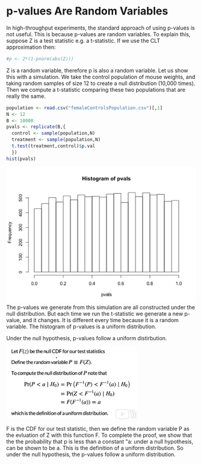 p-values Are Random Variables
================

In high-throughput experiments, the standard approach of using p-values is not useful. This is because p-values are random variables. To explain this, suppose Z is a test statistic e.g. a t-statistic. If we use the CLT approximation then:

``` r
#p <- 2*(1-pnorm(abs(Z)))
```

Z is a random variable, therefore p is also a random variable. Let us show this with a simulation. We take the control population of mouse weights, and taking random samples of size 12 to create a null distribution (10,000 times). Then we compute a t-statistic comparing these two populations that are really the same.

``` r
population <- read.csv("femaleControlsPopulation.csv")[,1]
N <- 12
B <- 10000
pvals <- replicate(B,{
  control <- sample(population,N)
  treatment <- sample(population,N)
  t.test(treatment,control)$p.val
  })
hist(pvals)
```

![](4._p_values_are_Random_Variables_files/figure-markdown_github/unnamed-chunk-2-1.png) The p-values we generate from this simulation are all constructed under the null distribution. But each time we run the t-statistic we generate a new p-value, and it changes. It is different every time because it is a random variable. The histogram of p-values is a uniform distribution.

Under the null hypothesis, p-values follow a uniform distirbution.

![test](images/randomvar.png)

F is the CDF for our test statistic, then we define the random variable P as the evluation of Z with this function F. To complete the proof, we show that the the probability that p is less than a constant "a: under a null hypothesis, can be shown to be a. This is the definition of a uniform distribution. So under the null hypothesis, the p-values follow a uniform distribution.
